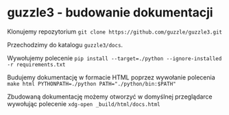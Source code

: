 # guzzle3 - budowanie dokumentacji

Klonujemy repozytorium `git clone https://github.com/guzzle/guzzle3.git`

Przechodzimy do katalogu `guzzle3/docs`.

Wywołujemy polecenie `pip install --target=./python --ignore-installed -r requirements.txt`

Budujemy dokumentację w formacie HTML poprzez wywołanie polecenia `make html PYTHONPATH=./python PATH="./python/bin:$PATH"`

Zbudowaną dokumentację możemy otworzyć w domyślnej przeglądarce wywołując polecenie `xdg-open _build/html/docs.html`
